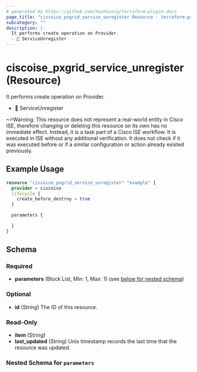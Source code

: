 ```yaml
---
# generated by https://github.com/hashicorp/terraform-plugin-docs
page_title: "ciscoise_pxgrid_service_unregister Resource - terraform-provider-ciscoise"
subcategory: ""
description: |-
  It performs create operation on Provider.
  - 🚧 ServiceUnregister
---
```


# ciscoise_pxgrid_service_unregister (Resource)

It performs create operation on Provider.
- 🚧 ServiceUnregister

~>Warning: This resource does not represent a real-world entity in Cisco ISE, therefore changing or deleting this resource on its own has no immediate effect. Instead, it is a task part of a Cisco ISE workflow. It is executed in ISE without any additional verification. It does not check if it was executed before or if a similar configuration or action already existed previously.

## Example Usage

```terraform
resource "ciscoise_pxgrid_service_unregister" "example" {
  provider = ciscoise
  lifecycle {
    create_before_destroy = true
  }

  parameters {

  }
}
```

<!-- schema generated by tfplugindocs -->
## Schema

### Required

- **parameters** (Block List, Min: 1, Max: 1) (see [below for nested schema](#nestedblock--parameters))

### Optional

- **id** (String) The ID of this resource.

### Read-Only

- **item** (String)
- **last_updated** (String) Unix timestamp records the last time that the resource was updated.

<a id="nestedblock--parameters"></a>
### Nested Schema for `parameters`


